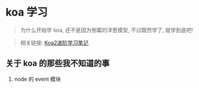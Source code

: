 <!--
Created: Thu May 28 2020 20:39:11 GMT+0800 (中国标准时间)
Modified: Thu May 28 2020 20:39:11 GMT+0800 (中国标准时间)
-->

<!-- node -->

# koa 学习

>为什么开始学 koa, 还不是因为倒霉的洋葱模型, 不过既然学了, 就学到底吧!

>相关链接: [Koa2进阶学习笔记](https://github.com/chenshenhai/koa2-note)

## 关于 koa 的那些我不知道的事

1. node 的 event 模块